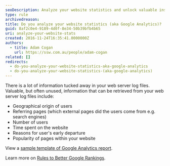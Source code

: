 ```yaml
---
seoDescription: Analyze your website statistics and unlock valuable insights into user behavior, including geographical origin, referring pages, number of users, time spent on site, early departures, and page popularity
type: rule
archivedreason:
title: Do you analyze your website statistics (aka Google Analytics)?
guid: 8af2c0e4-9189-4d0f-8e34-50b39bfb4b65
uri: analyze-your-website-stats
created: 2016-11-24T16:35:41.0000000Z
authors:
  - title: Adam Cogan
    url: https://ssw.com.au/people/adam-cogan
related: []
redirects:
  - do-you-analyze-your-website-statistics-aka-google-analytics
  - do-you-analyze-your-website-statistics-(aka-google-analytics)
---
```


There is a lot of information tucked away in your web server log files. Valuable, but often unused, information that can be retrieved from your web server log files include:

<!--endintro-->

* Geographical origin of users
* Referring pages (which external pages did the users come from e.g. search engines)
* Number of users
* Time spent on the website
* Reasons for user's early departure
* Popularity of pages within your website

View a [sample template of Google Analytics report](https://www.ssw.com.au/ssw/Standards/templates/sswgooglereporttemplate.aspx).

Learn more on [Rules to Better Google Rankings](/rules-to-better-google-rankings-and-seo).
